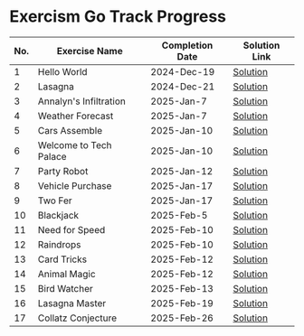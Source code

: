 # Exercism Go Track Progress

| No. | Exercise Name          | Completion Date | Solution Link                                                     |
| --- | ---------------------- | --------------- | ----------------------------------------------------------------- |
| 1   | Hello World            | 2024-Dec-19     | [Solution](./go/hello-world/hello_world.go)                       |
| 2   | Lasagna                | 2024-Dec-21     | [Solution](./go/lasagna/lasagna.go)                               |
| 3   | Annalyn's Infiltration | 2025-Jan-7      | [Solution](./go/annalyns-infiltration/annalyns_infiltration.go)   |
| 4   | Weather Forecast       | 2025-Jan-7      | [Solution](./go/weather-forecast/weather_forecast.go)             |
| 5   | Cars Assemble          | 2025-Jan-10     | [Solution](./go/cars-assemble/cars_assemble.go)                   |
| 6   | Welcome to Tech Palace | 2025-Jan-10     | [Solution](./go/welcome-to-tech-palace/welcome_to_tech_palace.go) |
| 7   | Party Robot            | 2025-Jan-12     | [Solution](./go/party-robot/party_robot.go)                       |
| 8   | Vehicle Purchase       | 2025-Jan-17     | [Solution](./go/vehicle-purchase/vehicle_purchase.go)             |
| 9   | Two Fer                | 2025-Jan-17     | [Solution](./go/two-fer/two_fer.go)                               |
| 10  | Blackjack              | 2025-Feb-5      | [Solution](./go/blackjack/blackjack.go)                           |
| 11  | Need for Speed         | 2025-Feb-10     | [Solution](./go/need-for-speed/need_for_speed.go)                 |
| 12  | Raindrops              | 2025-Feb-10     | [Solution](./go/raindrops/raindrops.go)                           |
| 13  | Card Tricks            | 2025-Feb-12     | [Solution](./go/card-tricks/card_tricks.go)                       |
| 14  | Animal Magic           | 2025-Feb-12     | [Solution](./go/animal-magic/animal_magic.go)                     |
| 15  | Bird Watcher           | 2025-Feb-13     | [Solution](./go/bird-watcher/bird_watcher.go)                     |
| 16  | Lasagna Master         | 2025-Feb-19     | [Solution](./go/lasagna-master/lasagna_master.go)                 |
| 17  | Collatz Conjecture     | 2025-Feb-26     | [Solution](./go/collatz-conjecture/collatz_conjecture.go)         |
